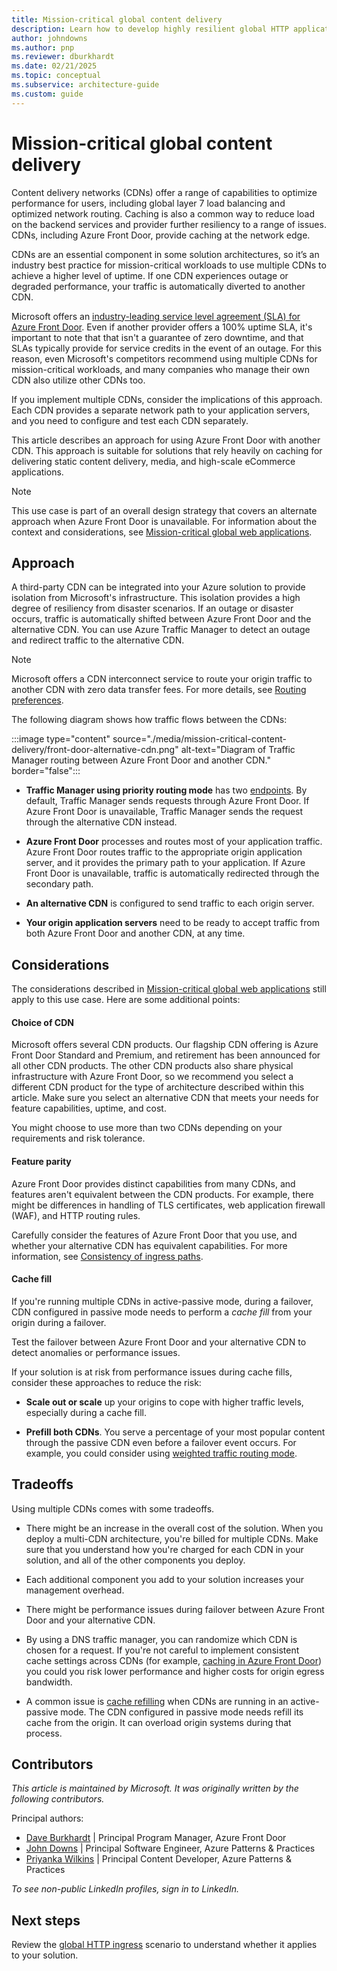 ```yaml
---
title: Mission-critical global content delivery
description: Learn how to develop highly resilient global HTTP applications when your focus is on content delivery and caching.
author: johndowns
ms.author: pnp
ms.reviewer: dburkhardt
ms.date: 02/21/2025
ms.topic: conceptual
ms.subservice: architecture-guide
ms.custom: guide
---
```


# Mission-critical global content delivery

Content delivery networks (CDNs) offer a range of capabilities to optimize performance for users, including global layer 7 load balancing and optimized network routing. Caching is also a common way to reduce load on the backend services and provider further resiliency to a range of issues. CDNs, including Azure Front Door, provide caching at the network edge.

CDNs are an essential component in some solution architectures, so it’s an industry best practice for mission-critical workloads to use multiple CDNs to achieve a higher level of uptime. If one CDN experiences outage or degraded performance, your traffic is automatically diverted to another CDN.

Microsoft offers an [industry-leading service level agreement (SLA) for Azure Front Door](https://www.microsoft.com/licensing/docs/view/Service-Level-Agreements-SLA-for-Online-Services). Even if another provider offers a 100% uptime SLA, it's important to note that that isn't a guarantee of zero downtime, and that SLAs typically provide for service credits in the event of an outage. For this reason, even Microsoft's competitors recommend using multiple CDNs for mission-critical workloads, and many companies who manage their own CDN also utilize other CDNs too.

If you implement multiple CDNs, consider the implications of this approach. Each CDN provides a separate network path to your application servers, and you need to configure and test each CDN separately.

This article describes an approach for using Azure Front Door with another CDN. This approach is suitable for solutions that rely heavily on caching for delivering static content delivery, media, and high-scale eCommerce applications.

> [!NOTE]
> This use case is part of an overall design strategy that covers an alternate approach when Azure Front Door is unavailable. For information about the context and considerations, see [Mission-critical global web applications](./overview.md).

## Approach

A third-party CDN can be integrated into your Azure solution to provide isolation from Microsoft's infrastructure. This isolation provides a high degree of resiliency from disaster scenarios. If an outage or disaster occurs, traffic is automatically shifted between Azure Front Door and the alternative CDN. You can use Azure Traffic Manager to detect an outage and redirect traffic to the alternative CDN.

> [!NOTE]
> Microsoft offers a CDN interconnect service to route your origin traffic to another CDN with zero data transfer fees. For more details, see [Routing preferences](/azure/virtual-network/ip-services/routing-preference-unmetered).

The following diagram shows how traffic flows between the CDNs:

:::image type="content" source="./media/mission-critical-content-delivery/front-door-alternative-cdn.png" alt-text="Diagram of Traffic Manager routing between Azure Front Door and another CDN." border="false":::

- **Traffic Manager using priority routing mode** has two [endpoints](/azure/traffic-manager/traffic-manager-endpoint-types). By default, Traffic Manager sends requests through Azure Front Door. If Azure Front Door is unavailable, Traffic Manager sends the request through the alternative CDN instead.

- **Azure Front Door** processes and routes most of your application traffic. Azure Front Door routes traffic to the appropriate origin application server, and it provides the primary path to your application. If Azure Front Door is unavailable, traffic is automatically redirected through the secondary path.

- **An alternative CDN** is configured to send traffic to each origin server.

- **Your origin application servers** need to be ready to accept traffic from both Azure Front Door and another CDN, at any time.

## Considerations

The considerations described in [Mission-critical global web applications](./overview.md) still apply to this use case. Here are some additional points:

#### Choice of CDN

Microsoft offers several CDN products. Our flagship CDN offering is Azure Front Door Standard and Premium, and retirement has been announced for all other CDN products. The other CDN products also share physical infrastructure with Azure Front Door, so we recommend you select a different CDN product for the type of architecture described within this article. Make sure you select an alternative CDN that meets your needs for feature capabilities, uptime, and cost.

You might choose to use more than two CDNs depending on your requirements and risk tolerance.

#### Feature parity

Azure Front Door provides distinct capabilities from many CDNs, and features aren't equivalent between the CDN products. For example, there might be differences in handling of TLS certificates, web application firewall (WAF), and HTTP routing rules.

Carefully consider the features of Azure Front Door that you use, and whether your alternative CDN has equivalent capabilities. For more information, see [Consistency of ingress paths](./overview.md#traffic-routing-consistency).

#### Cache fill

If you're running multiple CDNs in active-passive mode, during a failover, CDN configured in passive mode needs to perform a *cache fill* from your origin during a failover.

Test the failover between Azure Front Door and your alternative CDN to detect anomalies or performance issues. 

If your solution is at risk from performance issues during cache fills, consider these  approaches to reduce the risk:

- **Scale out or scale** up your origins to cope with higher traffic levels, especially during a cache fill.

- **Prefill both CDNs**. You serve a percentage of your most popular content through the passive CDN even before a failover event occurs. For example, you could consider using [weighted traffic routing mode](/azure/traffic-manager/traffic-manager-routing-methods#weighted-traffic-routing-method).

## Tradeoffs

Using multiple CDNs comes with some tradeoffs. 

- There might be an increase in the overall cost of the solution. When you deploy a multi-CDN architecture, you're billed for multiple CDNs. Make sure that you understand how you're charged for each CDN in your solution, and all of the other components you deploy.

- Each additional component you add to your solution increases your management overhead.

- There might be performance issues during failover between Azure Front Door and your alternative CDN.

- By using a DNS traffic manager, you can randomize which CDN is chosen for a request. If you're not careful to implement consistent cache settings across CDNs (for example, [caching in Azure Front Door](/azure/frontdoor/front-door-caching)) you could you risk lower performance and higher costs for origin egress bandwidth.

- A common issue is [cache refilling](#cache-fill) when CDNs are running in an active-passive mode. The CDN configured in passive mode needs refill its cache from the origin. It can overload origin systems during that process.

## Contributors

*This article is maintained by Microsoft. It was originally written by the following contributors.*

Principal authors:

- [Dave Burkhardt](https://www.linkedin.com/in/dave-burkhardt-13b79b3/) | Principal Program Manager, Azure Front Door
- [John Downs](https://www.linkedin.com/in/john-downs/) | Principal Software Engineer, Azure Patterns & Practices
- [Priyanka Wilkins](https://www.linkedin.com/in/priyanka-w/) | Principal Content Developer, Azure Patterns & Practices

*To see non-public LinkedIn profiles, sign in to LinkedIn.*

## Next steps

Review the [global HTTP ingress](./mission-critical-global-http-ingress.md) scenario to understand whether it applies to your solution.
